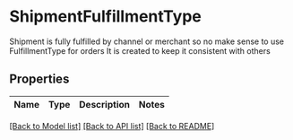 # ShipmentFulfillmentType

Shipment is fully fulfilled by channel or merchant  so no make sense to use FulfillmentType for orders  It is created to keep it consistent with others

## Properties

Name | Type | Description | Notes
------------ | ------------- | ------------- | -------------

[[Back to Model list]](../README.md#documentation-for-models) [[Back to API list]](../README.md#documentation-for-api-endpoints) [[Back to README]](../README.md)


